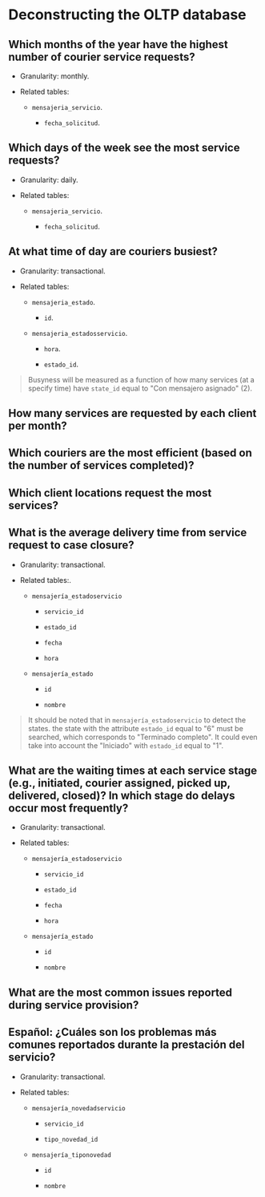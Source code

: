# Deconstructing the OLTP database

## Which months of the year have the highest number of courier service requests?

- Granularity: monthly.

- Related tables:

    - `mensajeria_servicio`.

        - `fecha_solicitud`.

## Which days of the week see the most service requests?

- Granularity: daily.

- Related tables:

    - `mensajeria_servicio`.

        - `fecha_solicitud`.

## At what time of day are couriers busiest?

- Granularity: transactional.

- Related tables:

    - `mensajeria_estado`.

        - `id`.

    - `mensajeria_estadosservicio`.

        - `hora`.

        - `estado_id`.

> Busyness will be measured as a function of how many services (at a specify time) have `state_id` equal to "Con mensajero asignado" ($2$).

## How many services are requested by each client per month?

## Which couriers are the most efficient (based on the number of services completed)?

## Which client locations request the most services?

## What is the average delivery time from service request to case closure?

- Granularity: transactional.

- Related tables:.

    - `mensajería_estadoservicio`

        - `servicio_id`

        - `estado_id`

        - `fecha`

        - `hora`

    - `mensajería_estado`

        - `id`

        - `nombre`

> It should be noted that in `mensajería_estadoservicio` to detect the states. the state with the attribute `estado_id` equal to "6" must be searched, which corresponds to "Terminado completo". It could even take into account the "Iniciado" with `estado_id` equal to "1".

## What are the waiting times at each service stage (e.g., initiated, courier assigned, picked up, delivered, closed)? In which stage do delays occur most frequently?

- Granularity: transactional.

- Related tables:

    - `mensajería_estadoservicio`

        - `servicio_id`

        - `estado_id`

        - `fecha`

        - `hora`

    - `mensajería_estado`

        - `id`

        - `nombre`

## What are the most common issues reported during service provision?
## Español: ¿Cuáles son los problemas más comunes reportados durante la prestación del servicio?

- Granularity: transactional.

- Related tables:

    - `mensajería_novedadservicio`

        - `servicio_id`

        - `tipo_novedad_id`

    - `mensajería_tiponovedad`
        
        - `id`
        
        - `nombre`